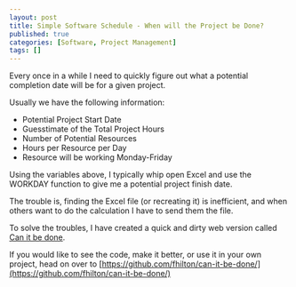 ```yaml
---
layout: post
title: Simple Software Schedule - When will the Project be Done?
published: true
categories: [Software, Project Management]
tags: []
---
```

<!--more-->

Every once in a while I need to quickly figure out what a potential completion date will be for a given project.

Usually we have the following information:
<ul>
	<li>Potential Project Start Date</li>
	<li>Guesstimate of the Total Project Hours</li>
	<li>Number of Potential Resources</li>
	<li>Hours per Resource per Day</li>
	<li>Resource will be working Monday-Friday</li>
</ul>

Using the variables above, I typically whip open Excel and use the WORKDAY function to give me a potential project finish date.

The trouble is, finding the Excel file (or recreating it) is inefficient, and when others want to do the calculation I have to send them the file.

To solve the troubles, I have created a quick and dirty web version called [Can it be done](projects/canItBeDone/canItBeDone.html).

If you would like to see the code, make it better, or use it in your own project, head on over to [https://github.com/fhilton/can-it-be-done/](https://github.com/fhilton/can-it-be-done/)
